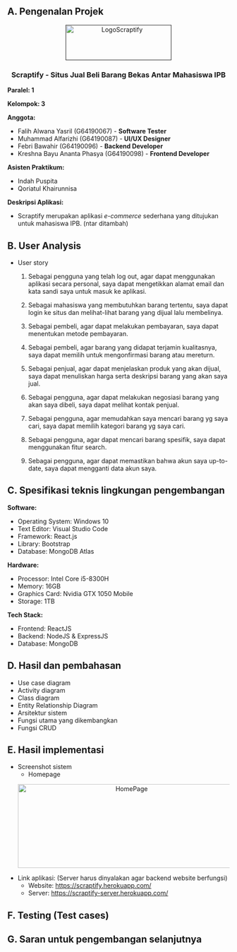 ## A. Pengenalan Projek
<p align="center">
  <a href="">
    <img src="https://i.ibb.co/n1SB8bM/scrap-Logo.png" alt="LogoScraptify" width=240 height=80>
  </a>
  <h3 align="center">Scraptify - Situs Jual Beli Barang Bekas Antar Mahasiswa IPB</h3>
</p>

**Paralel: 1**

**Kelompok: 3**

**Anggota:**
  * Falih Alwana Yasril (G64190067) - **Software Tester**
  * Muhammad Alfarizhi (G64190087) - **UI/UX Designer**
  * Febri Bawahir (G64190096) - **Backend Developer**
  * Kreshna Bayu Ananta Phasya (G64190098) - **Frontend Developer**

**Asisten Praktikum:** 
 *  Indah Puspita
 *  Qoriatul Khairunnisa
 
 **Deskripsi Aplikasi:**
  * Scraptify merupakan aplikasi *e-commerce* sederhana yang ditujukan untuk mahasiswa IPB. (ntar ditambah)


## B. User Analysis
  * User story
    1. Sebagai pengguna yang telah log out, agar dapat menggunakan aplikasi secara personal, saya dapat mengetikkan alamat email dan kata sandi saya untuk masuk ke aplikasi. 

    2. Sebagai mahasiswa yang membutuhkan barang tertentu, saya dapat login ke situs dan melihat-lihat barang yang dijual lalu membelinya.

    3. Sebagai pembeli, agar dapat melakukan pembayaran, saya dapat menentukan metode pembayaran.

    4. Sebagai pembeli, agar barang yang didapat terjamin kualitasnya, saya dapat memilih untuk mengonfirmasi barang atau mereturn.

    5. Sebagai penjual, agar dapat menjelaskan produk yang akan dijual, saya dapat menuliskan harga serta deskripsi barang yang akan saya jual.

    6. Sebagai pengguna, agar dapat melakukan negosiasi barang yang akan saya dibeli, saya dapat melihat kontak penjual.

    7. Sebagai pengguna, agar memudahkan saya mencari barang yg saya cari, saya dapat memilih kategori barang yg saya cari.

    8. Sebagai pengguna, agar dapat mencari barang spesifik, saya dapat menggunakan fitur search.

    9. Sebagai pengguna, agar dapat memastikan bahwa akun saya up-to-date, saya dapat mengganti data akun saya.

## C. Spesifikasi teknis lingkungan pengembangan

**Software:**
  * Operating System: Windows 10
  * Text Editor: Visual Studio Code
  * Framework: React.js
  * Library: Bootstrap 
  * Database: MongoDB Atlas

**Hardware:**
  * Processor: Intel Core i5-8300H 
  * Memory: 16GB
  * Graphics Card: Nvidia GTX 1050 Mobile
  * Storage: 1TB

**Tech Stack:**
 * Frontend: ReactJS
 * Backend: NodeJS & ExpressJS
 * Database: MongoDB 

## D. Hasil dan pembahasan 
  * Use case diagram 
  * Activity diagram 
  * Class diagram 
  * Entity Relationship Diagram 
  * Arsitektur sistem 
  * Fungsi utama yang dikembangkan
  * Fungsi CRUD

## E. Hasil implementasi 
  * Screenshot sistem 
    * Homepage
    <p align="center">
      <img src="https://i.ibb.co/KrVPBYC/home.jpg" alt="HomePage" width=500 height=190 align="center">
    </p>
  * Link aplikasi: (Server harus dinyalakan agar backend website berfungsi)
    * Website: https://scraptify.herokuapp.com/ 
    * Server: https://scraptify-server.herokuapp.com/

## F. Testing (Test cases)

## G. Saran untuk pengembangan selanjutnya

